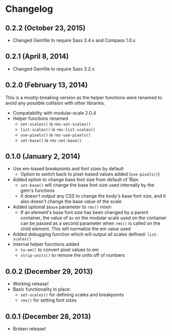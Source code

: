 # Changelog

## 0.2.2 (October 23, 2015)

- Changed Gemfile to require Sass 3.4.x and Compass 1.0.x

## 0.2.1 (April 8, 2014)

- Changed Gemfile to require Sass 3.2.x

## 0.2.0 (February 13, 2014)

This is a mostly-breaking version as the helper functions were renamed to avoid any possible collision with other libraries.

- Compatability with modular-scale 2.0.4
- Helper functions renamed
    - `set-scales()` is `rms-set-scales()`
    - `list-scales()` is `rms-list-scales()`
    - `use-pixels()` is `rms-use-pixels()`
    - `set-base()` is `rms-set-base()`

## 0.1.0 (January 2, 2014)

- Use em-based breakpoints and font sizes by default
    - Option to switch back to pixel-based values added (`use-pixels()`)
- Added option to change base font size from default of 16px
    - `set-base()` will change the base font size used internally by the gem's functions
    -  It doesn't output any CSS to change the body's base font size, and it also doesn't change the base value of the scale
- Added optional `$base` parameter to `rms()` mixin
    - If an element's base font size has been changed by a parent container, the value of `$n` on the modular scale used on the container can be passed as a second parameter when `rms()` is called on the child element. This will normalize the em value used
- Added debugging function which will output all scales defined: `list-scales()`
- Internal helper functions added
    - `to-em()` to convert pixel values to em
    - `strip-units()` to remove the units off of numbers

## 0.0.2 (December 29, 2013)

- Working release!
- Basic functionality in place:
    - `set-scales()` for defining scales and breakpoints
    - `rms()` for setting font sizes

## 0.0.1 (December 28, 2013)

- Broken release!
